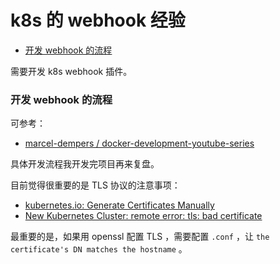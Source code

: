 # k8s 的 webhook 经验

<!-- @import "[TOC]" {cmd="toc" depthFrom=3 depthTo=6 orderedList=false} -->

<!-- code_chunk_output -->

- [开发 webhook 的流程](#开发-webhook-的流程)

<!-- /code_chunk_output -->

需要开发 k8s webhook 插件。

### 开发 webhook 的流程

可参考：
- [marcel-dempers / docker-development-youtube-series](https://github.com/marcel-dempers/docker-development-youtube-series/tree/master/kubernetes/admissioncontrollers/introduction)

具体开发流程我开发完项目再来复盘。

目前觉得很重要的是 TLS 协议的注意事项：
- [kubernetes.io: Generate Certificates Manually](https://kubernetes.io/docs/tasks/administer-cluster/certificates/)
- [New Kubernetes Cluster: remote error: tls: bad certificate](https://devops.stackexchange.com/questions/1765/new-kubernetes-cluster-remote-error-tls-bad-certificate)

最重要的是，如果用 openssl 配置 TLS ，需要配置 `.conf` ，让 `the certificate's DN matches the hostname` 。

